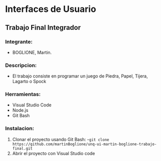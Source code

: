 # Interfaces de Usuario

## Trabajo Final Integrador

### Integrante:

- BOGLIONE, Martin.

### Descripcion:

- El trabajo consiste en programar un juego de Piedra, Papel, Tijera, Lagarto o Spock

### Herramientas:

- Visual Studio Code
- Node.js
- Git Bash

### Instalacion: 

1. Clonar el proyecto usando Git Bash: 
    -`git clone https://github.com/martinBoglione/unq-ui-martin-boglione-trabajo-final.git`
2. Abrir el proyecto con Visual Studio code


